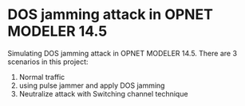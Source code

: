 # DOS jamming attack in OPNET MODELER 14.5

Simulating DOS jamming attack in OPNET MODELER 14.5.
There are 3 scenarios in this project:

 1. Normal traffic
 2. using pulse jammer and apply DOS jamming
 3. Neutralize attack with Switching channel technique
